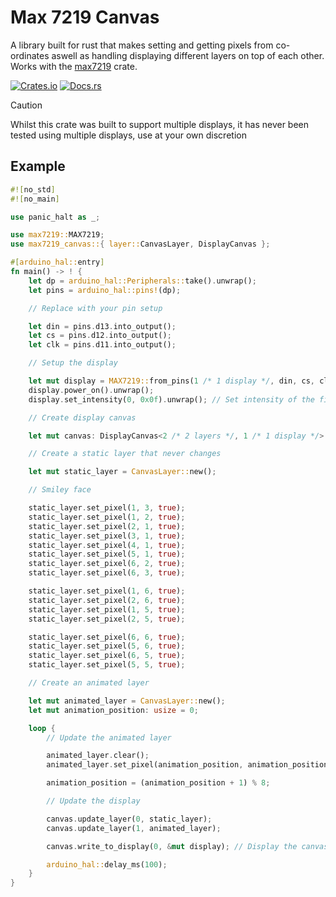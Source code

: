 # Max 7219 Canvas

A library built for rust that makes setting and getting pixels from co-ordinates aswell as handling displaying different layers on top of each other. Works with the [max7219](https://crates.io/crates/max7219) crate.

[![Crates.io][crates-badge]][crates-url]
[![Docs.rs][docs-badge]][docs-url]

[crates-badge]: https://img.shields.io/crates/v/max7219-canvas.svg
[crates-url]: https://crates.io/crates/max7219-canvas
[docs-badge]: https://docs.rs/max7219-canvas/badge.svg
[docs-url]: https://docs.rs/max7219-canvas

> [!CAUTION]
> Whilst this crate was built to support multiple displays, it has never been tested using multiple displays, use at your own discretion

## Example

```rust
#![no_std]
#![no_main]

use panic_halt as _;

use max7219::MAX7219;
use max7219_canvas::{ layer::CanvasLayer, DisplayCanvas };

#[arduino_hal::entry]
fn main() -> ! {
    let dp = arduino_hal::Peripherals::take().unwrap();
    let pins = arduino_hal::pins!(dp);

    // Replace with your pin setup

    let din = pins.d13.into_output();
    let cs = pins.d12.into_output();
    let clk = pins.d11.into_output();

    // Setup the display

    let mut display = MAX7219::from_pins(1 /* 1 display */, din, cs, clk).unwrap();
    display.power_on().unwrap();
    display.set_intensity(0, 0x0f).unwrap(); // Set intensity of the first display to maximum

    // Create display canvas

    let mut canvas: DisplayCanvas<2 /* 2 layers */, 1 /* 1 display */> = DisplayCanvas::new();

    // Create a static layer that never changes

    let mut static_layer = CanvasLayer::new();

    // Smiley face

    static_layer.set_pixel(1, 3, true);
    static_layer.set_pixel(1, 2, true);
    static_layer.set_pixel(2, 1, true);
    static_layer.set_pixel(3, 1, true);
    static_layer.set_pixel(4, 1, true);
    static_layer.set_pixel(5, 1, true);
    static_layer.set_pixel(6, 2, true);
    static_layer.set_pixel(6, 3, true);

    static_layer.set_pixel(1, 6, true);
    static_layer.set_pixel(2, 6, true);
    static_layer.set_pixel(1, 5, true);
    static_layer.set_pixel(2, 5, true);

    static_layer.set_pixel(6, 6, true);
    static_layer.set_pixel(5, 6, true);
    static_layer.set_pixel(6, 5, true);
    static_layer.set_pixel(5, 5, true);

    // Create an animated layer

    let mut animated_layer = CanvasLayer::new();
    let mut animation_position: usize = 0;

    loop {
        // Update the animated layer

        animated_layer.clear();
        animated_layer.set_pixel(animation_position, animation_position, true);

        animation_position = (animation_position + 1) % 8;

        // Update the display

        canvas.update_layer(0, static_layer);
        canvas.update_layer(1, animated_layer);

        canvas.write_to_display(0, &mut display); // Display the canvas to the first display

        arduino_hal::delay_ms(100);
    }
}

```